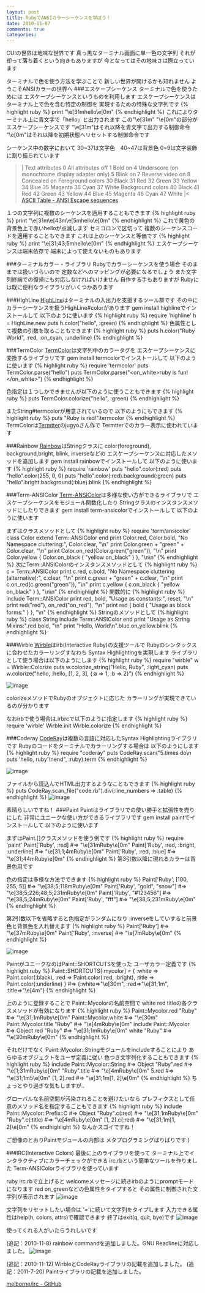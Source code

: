 ```yaml
---
layout: post
title: RubyでANSIカラーシーケンスを学ぼう！
date: 2010-11-07
comments: true
categories:
---
```



CUIの世界は地味な世界です
真っ黒なターミナル画面に単一色の文字列
それが却って落ち着くという向きもありますが
今となってはその地味さは際立っています

ターミナルで色を使う方法を学ぶことで
新しい世界が開けるかも知れません
ようこそANSIカラーの世界へ
###エスケープシーケンス
ターミナルで色を使うためには
エスケープシーケンスというものを利用します
エスケープシーケンスはターミナル上で色を含む特定の制御を
実現するための特殊な文字列です
{% highlight ruby %}
print "\e[31mhello\e[0m"
{% endhighlight %}
これによりターミナル上に青文字で「hello」と出力されます
この"\e[31m" "\e[0m"の部分がエスケープシーケンスです
"\e[31m"はそれ以降を青文字で出力する制御命令
"\e[0m"はそれ以降を初期状態へリセットする制御命令です

シーケンス中の数字において
30~37は文字色　40~47は背景色
0~9は文字装飾に割り振られています
>|
Text attributes
0	All attributes off
1	Bold on
4	Underscore (on monochrome display adapter only)
5	Blink on
7	Reverse video on
8	Concealed on
Foreground colors
30	Black
31	Red
32	Green
33	Yellow
34	Blue
35	Magenta
36	Cyan
37	White
Background colors
40	Black
41	Red
42	Green
43	Yellow
44	Blue
45	Magenta
46	Cyan
47	White 
|<
[ASCII Table - ANSI Escape sequences](http://ascii-table.com/ansi-escape-sequences.php)

１つの文字列に複数のシーケンスを適用することもできます
{% highlight ruby %}
print "\e[31m\e[43m\e[5mhello\e[0m"
{% endhighlight %}
これで黄色の背景色上で赤いhelloが点滅します
セミコロンで区切って
複数のシーケンスコードを適用することもできます
これは上のシーケンスと等価です
{% highlight ruby %}
print "\e[31;43;5mhello\e[0m"
{% endhighlight %}
エスケープシーケンスは端末依存で
端末によって使えないものもあります

###ターミナルカラー・ライブラリ
Rubyでカラーシーケンスを使う場合
そのままでは扱いづらいので
定数などへのマッピングが必要になるでしょう
また文字列終端での復帰にも対応しなければいけません
自作する手もありますが
Rubyには既に便利なライブラリがいくつかあります

###HighLine
[HighLine](https://github.com/JEG2/highline)はターミナルの入出力を支援するツール群です
その中にカラーシーケンスを扱うHighLine#colorがあります
gem install highlineでインストールして
以下のように使います
{% highlight ruby %}
require 'highline'
h = HighLine.new
puts h.color("hello", :green)
{% endhighlight %}
色属性として複数の引数を取ることもできます
{% highlight ruby %}
puts h.color("Ruby World", :red, :on_cyan, :underline)
{% endhighlight %}

###TermColor
[TermColor](https://github.com/jugyo/termcolor)は文字列中のカラータグを
エスケープシーケンスに変換するライブラリです
gem install termcolorでインストールして
以下のように使います
{% highlight ruby %}
require 'termcolor'
puts TermColor.parse("<green>hello</green>")
puts TermColor.parse("<red><on_white><blink>ruby is fun!</blink></on_white></red>")
{% endhighlight %}

色指定は１つしかできませんが以下のように使うこともできます
{% highlight ruby %}
puts TermColor.colorize("hello", :green)
{% endhighlight %}

またString#termcolorが用意されているので
以下のようにもできます
{% highlight ruby %}
puts "<red><bold>Ruby is red!</bold></red>".termcolor
{% endhighlight %}
TermColorは[Termtter](http://termtter.org/)のjugyoさん作で
Termtterでのカラー表示に使われています

###Rainbow
[Rainbow](https://github.com/sickill/rainbow)はStringクラスに
color(foreground), background,bright, blink, inverseなどの
エスケープシーケンスに対応したメソッドを追加します
gem install rainbowでインストールして
以下のように使います
{% highlight ruby %}
require 'rainbow'
puts "hello".color(:red)
puts "hello".color(255, 0, 0)
puts "hello".color(:red).background(:green)
puts "hello".bright.background(:blue).blink
{% endhighlight %}

###Term-ANSIColor
[Term-ANSIColor](https://github.com/flori/term-ansicolor)は多様な使い方ができるライブラリで
エスケープシーケンスをモジュール関数化したり
Stringクラスのインスタンスメソッドにしたりできます
gem install term-ansicolorでインストールして
以下のように使います

まずはクラスメソッドとして
{% highlight ruby %}
require 'term/ansicolor'
class Color
  extend Term::ANSIColor
end
print Color.red, Color.bold, "No Namespace cluttering:", Color.clear, "\n"
print Color.green + "green" + Color.clear, "\n"
print Color.on_red(Color.green("green")), "\n"
print Color.yellow { Color.on_black { "yellow on_black" } }, "\n\n"
{% endhighlight %}
次にTerm::ANSIColorのインスタンスメソッドとして
{% highlight ruby %}
c = Term::ANSIColor
print c.red, c.bold, "No Namespace cluttering (alternative):", c.clear, "\n"
print c.green + "green" + c.clear, "\n"
print c.on_red(c.green("green")), "\n"
print c.yellow { c.on_black { "yellow on_black" } }, "\n\n"
{% endhighlight %}
関数的に
{% highlight ruby %}
include Term::ANSIColor
print red, bold, "Usage as constants:", reset, "\n"
print red("red"),  on_red("on_red"), "\n"
print red { bold { "Usage as block forms:" } }, "\n"
{% endhighlight %}
Stringのメソッドとして
{% highlight ruby %}
class String
  include Term::ANSIColor
end
print "Usage as String Mixins:".red.bold, "\n"
print "Hello, World\n".blue.on_yellow.blink
{% endhighlight %}

###Wirble
[Wirble](https://github.com/blackwinter/wirble)はirb(Interactive Ruby)の支援ツールで
Rubyのシンタックスに合わせたカラーリングすなわち
Syntax Highlightingを実現します
ライブラリとして使う場合は以下のようにします
{% highlight ruby %}
require "wirble"
w = Wirble::Colorize
puts w.colorize_string("Hello, Ruby", :light_cyan)
puts w.colorize("hello, :hello, [1, 2, 3], {:a => 1, :b => 2}")
{% endhighlight %}

![image](http://img.f.hatena.ne.jp/images/fotolife/k/keyesberry/20101112/20101112083741.png)

colorizeメソッドでRubyのオブジェクトに応じた
カラーリングが実現できているのが分かります

なおirbで使う場合は.irbrcで以下のように指定します
{% highlight ruby %}
  require 'wirble'
  Wirble.init
  Wirble.colorize
{% endhighlight %}

###Coderay
[CodeRay](http://coderay.rubychan.de/)は複数の言語に対応したSyntax Highlightingライブラリです
Rubyのコードをターミナルでカラーリングする場合は
以下のようにします
{% highlight ruby %}
require "coderay"
puts CodeRay.scan("5.times do\n puts 'hello, ruby'\nend", :ruby).term
{% endhighlight %}

![image](http://img.f.hatena.ne.jp/images/fotolife/k/keyesberry/20101112/20101112083742.png)


ファイルから読込んでHTML出力するようなこともできます
{% highlight ruby %}
puts CodeRay.scan_file("code.rb").div(:line_numbers => :table)
{% endhighlight %}
![image](http://img.f.hatena.ne.jp/images/fotolife/k/keyesberry/20101112/20101112083743.png)


素晴らしいですね！
###Paint
Paintはライブラリでの使い勝手と拡張性を売りにした
非常にユニークな使い方ができるライブラリです
gem install paintでインストールして
以下のように使います

まずはPaint.[]クラスメソッドを使う例です
{% highlight ruby %}
 require 'paint'
 Paint['Ruby', :red] #=> "\e[31mRuby\e[0m"
 Paint['Ruby', :red, :bright, :underline] #=> "\e[31;1;4mRuby\e[0m"
 Paint['Ruby', :red, :blue] #=> "\e[31;44mRuby\e[0m"
{% endhighlight %}
第3引数以降に現れるカラーは背景色用です

色の指定は多様な方法でできます
{% highlight ruby %}
 Paint['Ruby', [100, 255, 5]] #=> "\e[38;5;118mRuby\e[0m"
 Paint['Ruby', "gold", "snow"] #=> "\e[38;5;226;48;5;231mRuby\e[0m"
 Paint['Ruby', "#123456"] #=> "\e[38;5;24mRuby\e[0m"
 Paint['Ruby', "fff"] #=> "\e[38;5;231mRuby\e[0m"
{% endhighlight %}

第2引数以下を省略すると色指定がランダムになり
:inverseをしていすると前景色と背景色を入れ替えます
{% highlight ruby %}
 Paint['Ruby'] #=> "\e[37mRuby\e[0m" 
 Paint['Ruby', :inverse] #=> "\e[7mRuby\e[0m"
{% endhighlight %}

![image](http://img.f.hatena.ne.jp/images/fotolife/k/keyesberry/20110721/20110721203131.png)


PaintがユニークなのはPaint::SHORTCUTSを使った
ユーザカラー定義です
{% highlight ruby %}
 Paint::SHORTCUTS[:mycolor] = {
     :white => Paint.color(:black),
     :red   => Paint.color(:red, :bright),
     :title => Paint.color(:underline)
   } #=> {:white=>"\e[30m", :red=>"\e[31;1m", :title=>"\e[4m"}
{% endhighlight %}

上のように登録することで
Paint::Mycolorの名前空間で
white red titleの各クラスメソッドが有効になります
{% highlight ruby %}
 Paint::Mycolor.red "Ruby" #=> "\e[31;1mRuby\e[0m"
 Paint::Mycolor.white #=> "\e[30m"
 Paint::Mycolor.title "Ruby" #=> "\e[4mRuby\e[0m"
 include Paint::Mycolor #=> Object
 red "Ruby" #=> "\e[31;1mRuby\e[0m"
 white "Ruby" #=> "\e[30mRuby\e[0m"
{% endhighlight %}

それだけでなく
Paint::Mycolor::Stringモジュールをincludeすることにより
あらゆるオブジェクトをユーザ定義に従い
色つき文字列化することもできます
{% highlight ruby %}
 include Paint::Mycolor::String #=> Object
 "Ruby".red #=> "\e[1;31mRuby\e[0m"
 "Ruby".title #=> "\e[4mRuby\e[0m"
 5.red #=> "\e[31;1m5\e[0m"
 [1, 2].red #=> "\e[31;1m[1, 2]\e[0m"
{% endhighlight %}
ちょっとやり過ぎな気もしますが..

グローバルな名前空間が汚染されることを避けたいなら
プレフィクスとして任意のメソッド名を指定することもできます
{% highlight ruby %}
 include Paint::Mycolor::Prefix::C #=> Object
 "Ruby".c(:red) #=> "\e[31;1mRuby\e[0m"
 "Ruby".c(:title) #=> "\e[4mRuby\e[0m"
 [1, 2].c(:red) #=> "\e[31;1m[1, 2]\e[0m"
{% endhighlight %}
なんかスゴイですね！

ご想像のとおりPaintモジュールの内部は
メタプログラミングばりばりです:)

###IRC(Interactive Colors)
最後に上のライブラリを使って
ターミナル上でインタラクティブにカラーチェックができる
irc.rbという簡単なツールを作りました
Term-ANSIColorライブラリを使っています

ruby irc.rbで立上げると
welcomeメッセージに続きirbのようにpromptモードになります
red on_greenなどの色属性をタイプすると
その属性に制御された文字列が表示されます
![image](http://img.f.hatena.ne.jp/images/fotolife/k/keyesberry/20101107/20101107152015.png)


文字列をリセットしたい場合は
'='に続いて文字列をタイプします
入力できる属性はhelp(h, colors, attrs)で確認できます
終了はexit(q, quit, bye)です
![image](http://img.f.hatena.ne.jp/images/fotolife/k/keyesberry/20101107/20101107152016.png)


使ってくれる人がいたらうれしいです

(追記：2010-11-8) rainbow commandを追加しました。GNU Readlineに対応しました。
![image](http://img.f.hatena.ne.jp/images/fotolife/k/keyesberry/20101108/20101108075820.png)


(追記：2010-11-12) WirbleとCodeRayライブラリの記載を追加しました。
(追記：2011-7-20) Paintライブラリの記載を追加しました。

[melborne/irc - GitHub](https://github.com/melborne/irc)